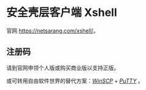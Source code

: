 # 安全壳层客户端 Xshell

官网 <https://netsarang.com/xshell/>。

## 注册码

请到官网申领个人版或购买商业版以支持正版。

或可转用自由软件世界的替代方案：[*WinSCP*](https://winscp.net/) + [*PuTTY*](https://putty.org/) 。

<!--
  据《中华人民共和国著作权法（2010年2月26日第二次修正版）》第二十二条，
  下述行为及其影响仅可用于“为个人学习、研究或者欣赏”，不得用于其他用途。

  流下了贫穷的泪水 ( TдT)

  经实测，最新版本需要联网验证以激活，下述方法已失效，允悲 (σﾟ∀ﾟ)σ

  1. 访问十分钟邮箱 https://10minutemail.com/
     以获取一个临时邮箱

  2. 另开标签页，访问官方下载页面 https://netsarang.com/zh/xmanager-power-suite-download/
     选择 30 天评估，并使用刚刚获取到的邮箱地址和地址里的用户名

  3. 返回十分钟邮箱标签页，此时应当会收到一封邮件
     邮件内有下载页面地址，形如 https://www.netsarang.com/zh/downloading/?token=*

  4. 访问下载页面地址，醒目处有“begin downloading”超链接，其链接地址形如
     https://cdn.netsarang.net/????????/XmanagerPowerSuite-?.?.????.exe 是试用版，有时间和标签限制
     相应的，形如
     https://cdn.netsarang.net/????????/XmanagerPowerSuite-?.?.????p.exe 是个人版，有标签限制
     https://cdn.netsarang.net/????????/XmanagerPowerSuite-?.?.????r.exe 是注册版
     选择需要的版本并下载

  5. 安装前，若有安装旧版则卸载旧版，并清除注册表
     REG DELETE HKEY_CURRENT_USER\Software\NetSarang /f

  6. 若选择的是注册版，则需要注册码
     下载 Xmanager-keygen.py 并运行，以获取注册码

     一些可能有效的下载地址
     https://github.com/DoubleLabyrinth/Xmanager-keygen
     https://github.com/HeartZhang/Xmanager-keygen

  7. 显然，官方并不认可以此种方式获取到的注册码，所以需要使用一点点额外技术手段来屏蔽联网验证
     使用管理员权限启动你喜爱的文本编辑器，比如 notepad.exe
     打开 %WINDIR%\System32\drivers\etc\hosts 并在其中加入以下内容

     127.0.0.1 sales.netsarang.com
     127.0.0.1 transact.netsarang.com
     127.0.0.1 update.netsarang.com
     127.0.0.1 www.netsarang.com
     127.0.0.1 www.netsarang.co.kr

  8. 安装

  9. 上述行为及其影响仅可用于“为个人学习、研究或者欣赏”，不得用于其他用途。
  -->
